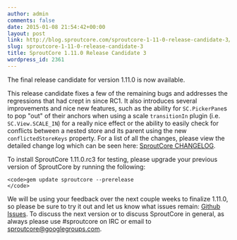 ```yaml
---
author: admin
comments: false
date: 2015-01-08 21:54:42+00:00
layout: post
link: http://blog.sproutcore.com/sproutcore-1-11-0-release-candidate-3/
slug: sproutcore-1-11-0-release-candidate-3
title: SproutCore 1.11.0 Release Candidate 3
wordpress_id: 2361
---
```


The final release candidate for version 1.11.0 is now available.

This release candidate fixes a few of the remaining bugs and addresses the regressions that had crept in since RC1. It also introduces several improvements and nice new features, such as the ability for `SC.PickerPane`s to pop "out" of their anchors when using a scale `transitionIn` plugin (i.e. `SC.View.SCALE_IN`) for a really nice effect or the ability to easily check for conflicts between a nested store and its parent using the new `conflictedStoreKeys` property. For a list of all the changes, please view the detailed change log which can be seen here: [SproutCore CHANGELOG](https://github.com/sproutcore/sproutcore/blob/master/CHANGELOG.md).

To install SproutCore 1.11.0.rc3 for testing, please upgrade your previous version of SproutCore by running the following:


    
    <code>gem update sproutcore --prerelease
    </code>



We will be using your feedback over the next couple weeks to finalize 1.11.0, so please be sure to try it out and let us know what issues remain: [Github Issues](https://github.com/sproutcore/sproutcore/issues). To discuss the next version or to discuss SproutCore in general, as always please use #sproutcore on IRC or email to [sproutcore@googlegroups.com](mailto:sproutcore@googlegroups.com).
